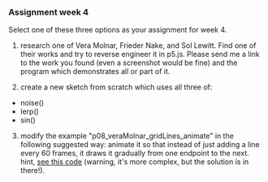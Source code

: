 ### Assignment week 4

Select one of these three options as your assignment for week 4.

1) research one of Vera Molnar, Frieder Nake, and Sol Lewitt. Find one of their works and try to reverse engineer it in p5.js. Please send me a link to the work you found (even a screenshot would be fine) and the program which demonstrates all or part of it.

2) create a new sketch from scratch which uses all three of:

 - noise()
 - lerp()
 - sin()


3) modify the example "p08_veraMolnar_gridLines_animate" in the following suggested way: animate it so that instead of just adding a line every 60 frames, it draws it gradually from one endpoint to the next.  hint, [see this code](https://github.com/genekogan/sfpc-code/blob/master/VeraMolnar_examples/veraMolnar_03_interpolated/sketch.js) (warning, it's more complex, but the solution is in there!).

